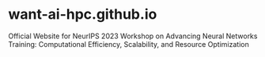 # want-ai-hpc.github.io
Official Website for NeurIPS 2023 Workshop on Advancing Neural Networks Training: Computational Efficiency, Scalability, and Resource Optimization
